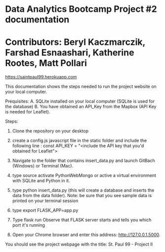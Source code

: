 # Data Analytics Bootcamp Project #2 documentation
# Contributors: Beryl Kaczmarczik, Farshad Esnaashari, Katherine Rootes, Matt Pollari
https://saintpaul99.herokuapp.com

This documentation shows the steps needed to run the project website on your local
computer.  

Prequisites:
 A. SQLite installed on your local computer (SQLite is used for the database)
 B. You have obtained an API_Key from the Mapbox (API Key is needed for Leaflet).

Steps:
1. Clone the repository on your desktop
2. create a config.js javascript file in the static folder and include the following line :  const API_KEY = "<include the API key that you'd obtained for Leaflet">

3. Navigate to the folder that contains insert_data.py and launch GitBach (Windows) or Terminal (Mac).
4. type source activate PythonWebMongo or active a virtual environment with SQLite and Python in it.
5. type python insert_data.py (this will create a database and inserts the data from the data folder).  Note: be sure that you see sample data is printed on your terminal session  
6. type export FLASK_APP=app.py
7. Type flask run 
Observe that FLASK server starts and tells you which port it's running
8. Open your Chrome browser and enter this address:  http://127.0.0.1.5000.

You should see the project webpage with the title: St. Paul 99 - Project II


